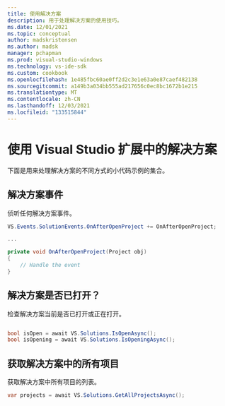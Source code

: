 ```yaml
---
title: 使用解决方案
description: 用于处理解决方案的使用技巧。
ms.date: 12/01/2021
ms.topic: conceptual
author: madskristensen
ms.author: madsk
manager: pchapman
ms.prod: visual-studio-windows
ms.technology: vs-ide-sdk
ms.custom: cookbook
ms.openlocfilehash: 1e485fbc60ae0ff2d2c3e1e63a0e87caef482138
ms.sourcegitcommit: a149b3a034bb555ad217656c0ec8bc1672b1e215
ms.translationtype: MT
ms.contentlocale: zh-CN
ms.lasthandoff: 12/03/2021
ms.locfileid: "133515844"
---
```

# <a name="working-with-solutions-in-visual-studio-extensions"></a>使用 Visual Studio 扩展中的解决方案

下面是用来处理解决方案的不同方式的小代码示例的集合。

## <a name="solution-events"></a>解决方案事件
侦听任何解决方案事件。

```csharp
VS.Events.SolutionEvents.OnAfterOpenProject += OnAfterOpenProject;

...

private void OnAfterOpenProject(Project obj)
{
    // Handle the event
}
```

## <a name="is-a-solution-open"></a>解决方案是否已打开？
检查解决方案当前是否已打开或正在打开。

```csharp

bool isOpen = await VS.Solutions.IsOpenAsync();
bool isOpening = await VS.Solutions.IsOpeningAsync();
```

## <a name="get-all-projects-in-solution"></a>获取解决方案中的所有项目
获取解决方案中所有项目的列表。

```csharp
var projects = await VS.Solutions.GetAllProjectsAsync();
```
